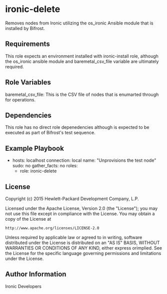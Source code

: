ironic-delete
=============

Removes nodes from Ironic utilizing the os_ironic Ansible module that is installed by Bifrost.

Requirements
------------

This role expects an environment installed with ironic-install role, although the os_ironic ansible module and baremetal_csv_file variable are ultimately required.

Role Variables
--------------

baremetal_csv_file: This is the CSV file of nodes that is enumarted through for operations.

Dependencies
------------

This role has no direct role depenedencies although is expected to be executed as part of Bifrost's test sequence.

Example Playbook
----------------

- hosts: localhost
  connection: local
  name: "Unprovisions the test node"
  sudo: no
  gather_facts: no
  roles:
    - role: ironic-delete

License
-------

Copyright (c) 2015 Hewlett-Packard Development Company, L.P.

Licensed under the Apache License, Version 2.0 (the "License");
you may not use this file except in compliance with the License.
You may obtain a copy of the License at

    http://www.apache.org/licenses/LICENSE-2.0

Unless required by applicable law or agreed to in writing, software
distributed under the License is distributed on an "AS IS" BASIS,
WITHOUT WARRANTIES OR CONDITIONS OF ANY KIND, either express orimplied.
See the License for the specific language governing permissions and
limitations under the License.

Author Information
------------------

Ironic Developers
